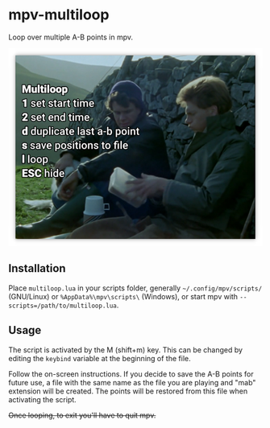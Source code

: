 # mpv-multiloop
Loop over multiple A-B points in mpv.

![screenshot](/img/screenshot.png)

## Installation
Place `multiloop.lua` in your scripts folder, generally `~/.config/mpv/scripts/` (GNU/Linux) or `%AppData%\mpv\scripts\` (Windows), or start mpv with `--scripts=/path/to/multiloop.lua`.

## Usage
The script is activated by the M (shift+m) key. This can be changed by editing the `keybind` variable at the beginning of the file.

Follow the on-screen instructions.
If you decide to save the A-B points for future use, a file with the same name as the file you are playing and "mab" extension will be created. The points will be restored from this file when activating the script.

~~Once looping, to exit you'll have to quit mpv.~~
